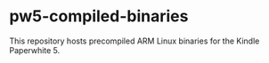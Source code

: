 # pw5-compiled-binaries
This repository hosts precompiled ARM Linux binaries for the Kindle Paperwhite 5.
